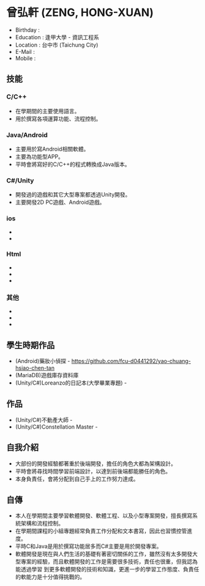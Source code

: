 # 曾弘軒 (ZENG, HONG-XUAN)

* Birthday : 
* Education : 逢甲大學 - 資訊工程系
* Location : 台中市 (Taichung City)
* E-Mail : 
* Mobile : 

## 技能

### C/C++

* 在學期間的主要使用語言。
* 用於撰寫各項運算功能、流程控制。
 
### Java/Android

* 主要用於寫Android相關軟體。
* 主要為功能型APP。
* 平時會將寫好的C/C++的程式轉換成Java版本。

### C#/Unity

* 開發過的遊戲和其它大型專案都透過Unity開發。
* 主要開發2D PC遊戲、Android遊戲。

### ios
* 
* 
### Html

* 
* 
* 

### 其他

* 
* 
* 

## 學生時期作品

* (Android)藥妝小偵探 - https://github.com/fcu-d0441292/yao-chuang-hsiao-chen-tan
* (MariaDB)遊戲庫存資料庫
* (Unity/C#)Loreanzo的日記本(大學畢業專題) - 

## 作品

* (Unity/C#)不動產大師 - 
* (Unity/C#)Constellation Master - 

## 自我介紹

* 大部份的開發經驗都著重於後端開發，擔任的角色大都為架構設計。
* 平時會將尋找時間學習前端設計，以達到前後端都能勝任的角色。
* 本身負責任，會將分配到自己手上的工作努力達成。

## 自傳

* 本人在學期間主要學習軟體開發、軟體工程、以及小型專案開發，擅長撰寫系統架構和流程控制。
* 在學期間課程的小組專題經常負責工作分配和文本書寫，因此也習慣控管進度。
* 平時C和Java是用於撰寫功能居多而C#主要是用於開發專案。
* 軟體開發是現在與人們生活的基礎有著密切關係的工作，雖然沒有太多開發大型專案的經驗，而且軟體開發的工作是需要很多技術，責任也很重，但我認為能透過學習   到更多軟體開發的技術和知識，更進一步的學習工作態度、負責任的軟能力是十分值得挑戰的。

